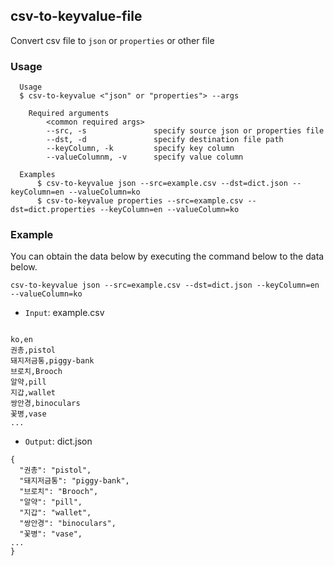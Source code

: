 ## csv-to-keyvalue-file

Convert csv file to `json` or `properties` or other file

### Usage

```
  Usage
  $ csv-to-keyvalue <"json" or "properties"> --args

    Required arguments
        <common required args>
        --src, -s               specify source json or properties file
        --dst, -d               specify destination file path
        --keyColumn, -k         specify key column
        --valueColumnm, -v      specify value column

  Examples
      $ csv-to-keyvalue json --src=example.csv --dst=dict.json --keyColumn=en --valueColumn=ko
      $ csv-to-keyvalue properties --src=example.csv --dst=dict.properties --keyColumn=en --valueColumn=ko
```

### Example

You can obtain the data below by executing the command below to the data below.

`csv-to-keyvalue json --src=example.csv --dst=dict.json --keyColumn=en --valueColumn=ko`

* `Input`: example.csv

```csv

ko,en
권총,pistol
돼지저금통,piggy-bank
브로치,Brooch
알약,pill
지갑,wallet
쌍안경,binoculars
꽃병,vase
...

```

* `Output`: dict.json

```
{
  "권총": "pistol",
  "돼지저금통": "piggy-bank",
  "브로치": "Brooch",
  "알약": "pill",
  "지갑": "wallet",
  "쌍안경": "binoculars",
  "꽃병": "vase",
...
}

```